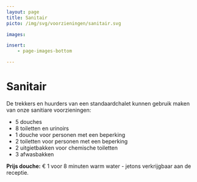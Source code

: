 ```yaml
---
layout: page
title: Sanitair
picto: /img/svg/voorzieningen/sanitair.svg

images:

insert:
    - page-images-bottom

---
```


# Sanitair 

De trekkers en huurders van een standaardchalet kunnen gebruik maken van onze sanitiare voorzieningen:
- 5 douches
- 8 toiletten en urinoirs
- 1 douche voor personen met een beperking
- 2 toiletten voor personen met een beperking
- 2 uitgietbakken voor chemische toiletten
- 3 afwasbakken

**Prijs douche:** € 1 voor 8 minuten warm water - jetons verkrijgbaar aan de receptie.